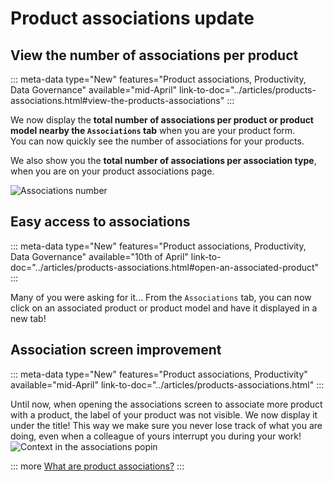 # Product associations update


## View the number of associations per product
::: meta-data type="New" features="Product associations, Productivity, Data Governance" available="mid-April" link-to-doc="../articles/products-associations.html#view-the-products-associations"
:::

We now display the **total number of associations per product or product model nearby the `Associations` tab** when you are your product form.    
You can now quickly see the number of associations for your products.

We also show you the **total number of associations per association type**, when you are on your product associations page.

![Associations number](../img/associations-number.png)

## Easy access to associations
::: meta-data type="New" features="Product associations, Productivity, Data Governance" available="10th of April" link-to-doc="../articles/products-associations.html#open-an-associated-product"
:::

Many of you were asking for it... From the `Associations` tab, you can now click on an associated product or product model and have it displayed in a new tab!

## Association screen improvement
::: meta-data type="New" features="Product associations, Productivity" available="mid-April" link-to-doc="../articles/products-associations.html"
:::

Until now, when opening the associations screen to associate more product with a product, the label of your product was not visible. We now display it under the title! This way we make sure you never lose track of what you are doing, even when a colleague of yours interrupt you during your work!
![Context in the associations popin](../img/context-in-associations-popin.png)

::: more
[What are product associations?](../articles/products-associations.html)
:::
